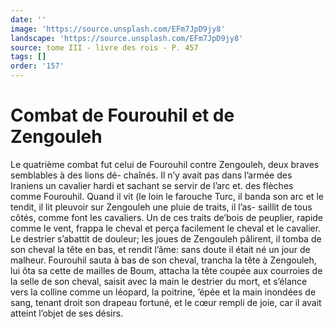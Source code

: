 ```yaml
---
date: ''
image: 'https://source.unsplash.com/EFm7JpD9jy8'
landscape: 'https://source.unsplash.com/EFm7JpD9jy8'
source: tome III - livre des rois - P. 457
tags: []
order: '157'
---
```


# Combat de Fourouhil et de Zengouleh

Le quatrième combat fut celui de Fourouhil contre Zengouleh, deux braves semblables à des lions dé- chaînés. Il n’y avait pas dans l’armée des Iraniens un
cavalier hardi et sachant se servir de l’arc et. des flèches comme Fourouhil. Quand il vit (le loin le farouche Turc, il banda son arc et le tendit, il lit pleuvoir sur Zengouleh une pluie de traits, il l’as- saillit de tous côtés, comme font les cavaliers. Un de
ces traits de’bois de peuplier, rapide comme le vent, frappa le cheval et perça facilement le cheval et le cavalier. Le destrier s’abattit de douleur; les
joues de Zengouleh pâlirent, il tomba de son cheval la tête en bas, et rendit l’âme: sans doute il était
né un jour de malheur. Fourouhil sauta à bas de son cheval, trancha la tête à Zengouleh, lui ôta sa cette de mailles de Boum, attacha la tête coupée aux
courroies de la selle de son cheval, saisit avec la main le destrier du mort, et s’élance vers la colline comme un léopard, la poitrine, ’épée et la main
inondées de sang, tenant droit son drapeau fortuné,
et le cœur rempli de joie, car il avait atteint l’objet de ses désirs.
